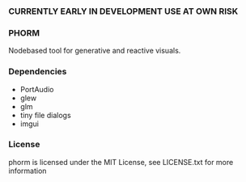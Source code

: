 ### CURRENTLY EARLY IN DEVELOPMENT USE AT OWN RISK

### PHORM
Nodebased tool for generative and reactive visuals.

### Dependencies
- PortAudio
- glew
- glm
- tiny file dialogs
- imgui

### License
phorm is licensed under the MIT License, see LICENSE.txt for more information